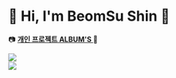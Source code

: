 

 
# 🛫 Hi, I'm BeomSu Shin 🛬

 📷 [<strong>개인 프로젝트 ALBUM'S </strong>](http://3.38.214.0/) 📸 
 
  <img align="left" src="https://github-readme-stats.vercel.app/api/top-langs/?username=bum2us&theme=dracula&exclude_repo=clone-web-scrapper,clone-zoom&hide=Procfile&layout=com"/>
  <br>
  <img align="left" src="https://github-readme-stats.vercel.app/api?username=bum2us&show_icons=true&theme=dracula"/>  
 

